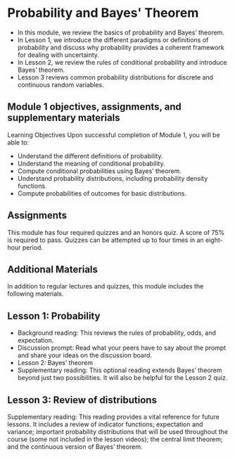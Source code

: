 # Probability and Bayes' Theorem
* In this module, we review the basics of probability and Bayes’ theorem. 
* In Lesson 1, we introduce the different paradigms or definitions of probability and discuss why probability provides a coherent framework for dealing with uncertainty. 
* In Lesson 2, we review the rules of conditional probability and introduce Bayes’ theorem. 
* Lesson 3 reviews common probability distributions for discrete and continuous random variables.

## Module 1 objectives, assignments, and supplementary materials
Learning Objectives 
Upon successful completion of Module 1, you will be able to: 

+ Understand the different definitions of probability. 
+ Understand the meaning of conditional probability. 
+ Compute conditional probabilities using Bayes’ theorem. 
+ Understand probability distributions, including probability density functions. 
+ Compute probabilities of outcomes for basic distributions.

## Assignments 
This module has four required quizzes and an honors quiz. A score of 75% is required to pass. Quizzes can be attempted up to four times in an eight-hour period.

## Additional Materials
In addition to regular lectures and quizzes, this module includes the following materials.

## Lesson 1: Probability 
+ Background reading: This reviews the rules of probability, odds, and expectation. 
+ Discussion prompt: Read what your peers have to say about the prompt and share your ideas on the discussion board.
+ Lesson 2: Bayes’ theorem 
+ Supplementary reading: This optional reading extends Bayes’ theorem beyond just two possibilities. It will also be helpful for the Lesson 2 quiz. 

## Lesson 3: Review of distributions 
Supplementary reading: This reading provides a vital reference for future lessons. It includes a review of indicator functions; expectation and variance; important probability distributions that will be used throughout the course (some not included in the lesson videos); the central limit theorem; and the continuous version of Bayes’ theorem. 

